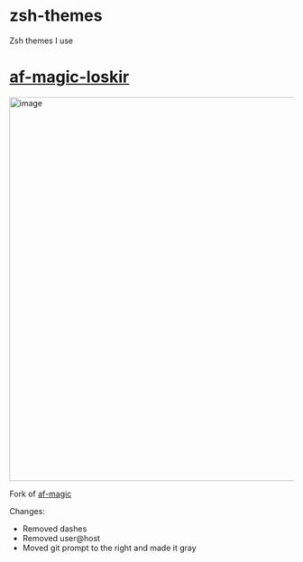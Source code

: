 # zsh-themes

Zsh themes I use

# [af-magic-loskir](https://github.com/Loskir/zsh-themes/blob/main/af-magic-loskir.zsh-theme)

<img width="682" alt="image" src="https://github.com/Loskir/zsh-themes/assets/21295738/082246bd-63a6-476f-bb5a-014584eca9c8">

Fork of [af-magic](https://github.com/ohmyzsh/ohmyzsh/blob/master/themes/af-magic.zsh-theme)

Changes:
- Removed dashes
- Removed user@host
- Moved git prompt to the right and made it gray
